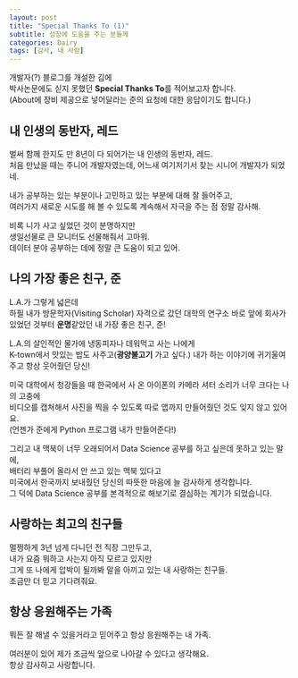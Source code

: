 ```yaml
---
layout: post
title: "Special Thanks To (1)"
subtitle: 성장에 도움을 주는 분들께
categories: Dairy
tags: [감사, 내 사람]
---
```


개발자(?) 블로그를 개설한 김에   
박사논문에도 싣지 못했던 **Special Thanks To**를 적어보고자 합니다.  
(About에 장비 제공으로 넣어달라는 준의 요청에 대한 응답이기도 합니다.)  


## 내 인생의 동반자, 레드 

벌써 함께 한지도 만 8년이 다 되어가는 내 인생의 동반자, 레드.  
처음 만났을 때는 주니어 개발자였는데, 어느새 여기저기서 찾는 시니어 개발자가 되었네.  

내가 공부하는 있는 부분이나 고민하고 있는 부분에 대해 잘 들어주고,  
여러가지 새로운 시도를 해 볼 수 있도록 계속해서 자극을 주는 점 정말 감사해.  

비록 니가 사고 싶었던 것이 분명하지만  
생일선물로 큰 모니터도 선물해줘서 고마워.  
데이터 분야 공부하는 데에 정말 큰 도움이 되고 있어.  



## 나의 가장 좋은 친구, 준

L.A.가 그렇게 넓은데  
하필 내가 방문학자(Visiting Scholar) 자격으로 갔던 대학의 연구소 바로 앞에 회사가 있었던 것부터 **운명**같았던 내 가장 좋은 친구, 준!  

L.A.의 살인적인 물가에 냉동피자나 데워먹고 사는 나에게  
K-town에서 맛있는 밥도 사주고(**광양불고기** 가고 싶다.)
내가 하는 이야기에 귀기울여주고 항상 웃어줬던 당신!  

미국 대학에서 청강들을 때 한국에서 사 온 아이폰의 카메라 셔터 소리가 너무 크다는 나의 고충에  
비디오를 캡쳐해서 사진을 찍을 수 있도록 따로 앱까지 만들어줬던 것도 잊지 않고 있어요.  
(언젠가 준에게 Python 프로그램 내가 만들어준다!)  

그리고 내 맥북이 너무 오래되어서 Data Science 공부를 하고 싶은데 못하고 있는 말에,  
배터리 부풀어 올라서 안 쓰고 있는 맥북 있다고  
미국에서 한국까지 보내줬던 당신의 따뜻한 마음에 늘 감사하게 생각합니다.  
그 덕에 Data Science 공부를 본격적으로 해보기로 결심하는 계기가 되었습니다. 



## 사랑하는 최고의 친구들 

멀쩡하게 3년 넘게 다니던 전 직장 그만두고,  
내가 요즘 뭐하고 사는지 아직 모르고 있지만  
그게 또 나에게 압박이 될까봐 말을 아끼고 있는 내 사랑하는 친구들.  
조금만 더 믿고 기다려줘요.  



## 항상 응원해주는 가족 

뭐든 잘 해낼 수 있을거라고 믿어주고 항상 응원해주는 내 가족.  




여러분이 있어 제가 조금씩 앞으로 나아갈 수 있다고 생각해요.  
항상 감사하고 사랑합니다.  
